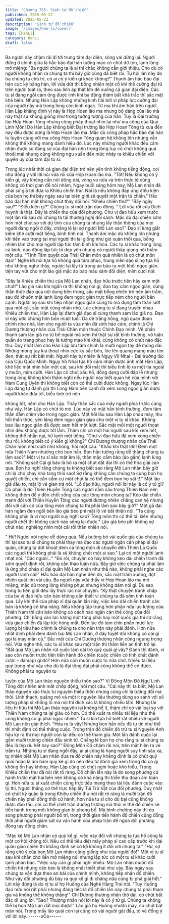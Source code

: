 ```yaml
---
title: "Chương 755: Sinh tử đổ chiến"
published: 2025-05-22
updated: 2025-05-22
description: 'Sinh tử đổ chiến'
image: '/images/han-li/cover/'
tags: [HanLi]
category: HanLi
draft: false
---
```


Ba người này chậm rãi đi tới trung tâm đại điện, sóng vai dừng
lại.
Người đứng ở chính giữa là hắc bào đại hán tướng mạo có chút
dữ tợn, lạnh lùng mở miệng:
"Ba người chúng ta là ai thì chắc không cần giới thiệu. Cho dù có
người không nhận ra chúng ta thì bây giờ cũng đã biết rồi. Tụ hội
lần này do ba chúng ta chủ trì, có ai có ý kiến gì khác không?"
Thanh âm hắc bào đại hán cực kỳ băng hàn, lời vừa dứt thì bỗng
nhiên một cỗ khí thế cường đại từ trên người toát ra, theo sau linh
áp thật lớn đè xuống cả gian đại điện. Các tu sĩ đang ngồi cảm
ứng được linh khí ba động thâm bất khả trắc thì sắc mặt khẽ biến.
Nhưng Hàn Lập không những kinh hãi bởi vì pháp lực cường đại
của người này mà trong lòng còn kinh ngạc.
Từ ma khí âm hàn trên người, Hàn Lập khẳng định vị này là Hợp
Hoan lão ma nhưng bộ dáng của lão mà này thật sự không giống
như trong tưởng tượng của hắn. Tuy là Đại trưởng lão Hợp Hoan
Tông nhưng công pháp thoạt nhìn lại như ma công của Quỷ Linh
Môn!
Do Hàn Lập không biết Đại trưởng lão Hợp Hoan Tông từ xưa
đến nay đều được xưng là Hợp Hoan lão ma. Mặc dù công pháp
hắc bào đại hán tu luyện cùng với ma công Hợp Hoan Tông quan
hệ không lớn nhưng vẫn không thể không mang danh hiệu đó.
Lúc này những người khác đều cảm nhận được sự đáng sợ của
đại hán nên trong lòng tuy có chút không quá thoải mái nhưng
cũng không ngu xuẩn đến mức nhảy ra khiêu chiến với quyền uy
của tam đại tu sĩ.

Trong lúc nhất thời cả gian đại điện trở nên yên tĩnh không tiếng
động, coi như đồng ý với lời nói vừa rồi của Hợp Hoan lão ma.
"Tốt! Nếu không có ý kiến gì, vậy không cần nói dông dài, vòng vo
nữa và trên thực tế cũng không có thời gian để nói nhảm. Ngay
buổi sáng hôm nay, Mộ Lan nhân đã phái sứ giả tới đưa ra Khiêu
chiến thư. Nói là nếu không đáp ứng điều kiện của bọn họ thì bảy
ngày sau tại biên giới sẽ quyết một trận tử chiến." Hắc bào đại
hán mặt không chút thay đổi nói.
"Khiêu chiến thư?"
"Bảy ngày sau?"
"Điều kiện gì?"
Chúng tu sĩ một trận dao động.
" Lời vừa rồi của Dịch huynh là thật. Đây là chiến thư của đối
phương. Chư vị đạo hữu xem trước một lần rồi sau đó chúng ta tái
thương nghị đối sách. Mặc dù đại chiến sớm hơn một chút so với
dự tính của chúng ta nhưng lấy thần thông của mọi người đang
ngồi ở đây, chẳng lẽ lại sợ người Mộ Lan sao?" Đạo sĩ lưng giắt
kiếm khẽ cười một tiếng, bình tĩnh nói.
Thanh âm mặc dù không lớn nhưng khi tiến vào trong tai mọi
người thì lại giống như gió xuân thổi qua, bỗng nhiên làm cho mọi
người lập tức tâm bình khí hòa.
Các tu sĩ khác trong lòng cả kinh, dao động lập tức bị dẹp yên
nhưng có người thấp giọng nói thầm một câu.
"Tĩnh Tâm quyết của Thái Chân môn quả nhiên là có chút môn
đạo!"
Nghe lời nói tựa hồ không quá tâm phục, trung niên đạo sĩ nọ tựa
hồ như không nghe thấy, ngược lại lấy từ trong áo bào ra một
khối ngọc giản, tiện tay vứt cho một lão giả mặc áo bào màu xám
đối diện, mỉm cười nói:

"Đây là Khiêu chiến thư của Mộ Lan nhân, đạo hữu trước tiên hãy
xem một chút!"
Lão giả sau khi ngẩn ra thì không nói gì, đưa tay cầm ngọc giản,
dùng thần thức đảo qua nội dung bên trong, sắc mặt bỗng nhiên
trở nên âm trầm, sau đó khuôn mặt lạnh lùng đem ngọc giản trực
tiếp ném cho người bên cạnh.
Người nọ sau khi tiếp nhận ngọc giản cũng tò mò dụng tâm thần
lướt qua một cái, sắc mặt cũng nhăn nhó.
Lúc chúng tu sĩ đang truyền nhau Khiêu chiến thư, Hàn Lập lại
đánh giá đạo sĩ cùng thanh sam lão giả nọ.
Đạo sĩ này ước chừng hơn bốn mươi tuổi. Da dẻ trắng hồng, ngũ
quan đoan chính nho nhã, làm cho người ta vừa nhìn đã sinh hảo
cảm, chính là Chí Dương thượng nhân của Thái Chân môn thuộc
Chính Đạo minh.
Về phần thanh sam lão giả nọ từ bề ngoài mà xem thì thật sự rất
bình thường, vô luận quần áo trang phục hay là tướng mạo khí
khái, cũng không có chút nào đặc thù. Duy nhất làm cho Hàn Lập
lưu tâm chính là mười ngón tay để móng dài. Những móng tay kia
thoạt nhìn cực kỳ sắc bén, lóe lên quang mang màu tím đen, thật
sự rất bắt mắt.
Người này tự nhiên là Ngụy Vô Nhai - Đại trưởng lão của Cửu
Quốc Minh.
Ngụy Vô Nhai tựa hồ cảm nhận được ánh mắt Hàn Lập, khẽ liếc
mắt nhìn hắn một cái, sau khi đối mắt thì biểu tình lộ ra một tia
ngoài ý muốn, mỉm cười.
Hàn Lập có chút xấu hổ, đồng dạng cười đáp lễ nhưng trong lòng
không khỏi thầm nghĩ nếu người này biết quan hệ của mình với
Nam Cung Uyển thì không biết còn có thể cười được không.
Ngay lúc Hàn Lập đang tự đánh giá thì Long Hàm bên cạnh đã
xem xong ngọc giản được người khác đưa tới, biểu tình trở nên

không tốt, ném cho Hàn Lập.
Thấy thần sắc của mấy người phía trước cũng như vậy, Hàn Lập
có chút tò mò.
Lúc này vẻ mặt hắn bình thường, đem tâm thần đắm chìm vào
trong ngọc giản. Một hồi lâu sau Hàn Lập chau mày, thu hồi thần
thức, yên lặng đem ngọc giản giao cho một vị tu sĩ khác.
Không bao lâu ngọc giản đã được xem hết một lượt. Sắc mặt mỗi
một người thoạt nhìn đều không được tốt lắm. Thậm chí có một
hai người sau khi xem hết, không thể nhẫn nại, hừ lạnh một tiếng.
"Chư vị đạo hữu đã xem xong chiến thư rôi, không biết có ý kiến
gì không?" Chí Dương thượng nhân của Thái Chân môn như
cười như không, hỏi một câu.
"Khẩu khí thật lớn! Đem một nửa Thiên Nam nhường cho bọn
hắn. Bọn hắn tưởng rằng dễ thắng chúng ta lắm sao?" Một vị tu sĩ
sắc mặt âm lệ, thân mặc cẩm bào (áo gấm) lạnh lùng nói.
"Không sai! Cái gì bảo là bỏ ra một chút đất đai thì có thể hóa giải
can qua. Bọn họ nghĩ rằng chúng ta không biết sao rằng Mộ Lan
nhân bây giờ chỉ là chó chạy nhà tang thôi sao! Sợ rằng không
cần chúng ta cùng bọn họ quyết chiến, chỉ cần cầm cự một chút là
có thể đem bọn họ sát t!." Một lão giả đầu to, mặt lộ vẻ gian trá
nói.
"Lỗ đạo hữu, ngươi nói lời này là có ý tứ gì? Có phải là do Thiên
Huyễn Tông các ngươi nằm sâu trong Thiên Nam nên không
thèm để ý đến chết sống của các tông môn chúng ta? Kéo dài
chiến tranh đối với Thiên Huyễn Tông các ngươi đương nhiên
chẳng can hệ nhưng đối với căn cơ của tông môn chúng ta thì
phải làm sao bây giờ?" Một gã đại hán ngăm đen ngồi bên lão già
béo phì mặt lộ vẻ bất thiện nói.
"Ta cũng không phải là vì mọi người suy nghĩ sao? Tông môn thì
có thể tái kiến nhưng người chết thì không cách nào sống lại
được." Lão giả béo phì không sợ chút nào, nghiêng nhìn một cái
rồi thản nhiên nói.

" Hừ! Ngươi nói nghe dễ dàng quá. Nếu buông bỏ vài quốc gia
của chúng ta thì tại sao tu sĩ chúng ta phải thay ma đạo các ngươi
ngăn cản pháp sĩ đại quân, chúng ta dứt khoát đem cả tông môn
di chuyển đến Thiên La Quốc các ngươi thì không phải là sẽ
không chết một ai sao." Lại có một người lạnh nhạt nói.
"Các ngươi…"
"Đủ rồi, chuyện có hay không kéo dài chiến tranh đã sớm quyết
định rồi, không cần thảo luận nữa. Bây giờ việc chúng ta phải làm
là ứng phó pháp sĩ đại quân Mộ Lan nhân như thế nào, không
phải nghe các người tranh cãi!" Hắc bào đại hán nghe đến đó, sắc
mặt trầm xuống, đột nhiên quát lớn vài câu.
Ba người này vừa thấy vị Hợp Hoan lão ma mở miệng, mặc dù
trong lòng không phục nhưng không dám nói gì.
Dù sao trong tu tiên giới đều lấy thực lực nói chuyện.
"Kỳ thật chuyện tranh chấp của ba vị đạo hữu căn bản không cần
thiết vì chúng ta đã sớm tính toán qua. Lấy khí thế của pháp sĩ đại
quân lần này, việc kéo dài chiến tranh căn bản là không có khả
năng. Nếu không tập trung hơn phân nửa lực lượng của Thiên
Nam thì căn bản không có cách nào ngăn cản thế công của đối
phương. Chỉ bằng vào lực lượng một tông phái hay một quốc gia
thì sợ rằng vừa giao chiến đã lập tức hỏng mất. Đến lúc đó tám
chín phần mười lực lượng bị tiêu hao chính là chúng ta cho nên
trận này phải đánh. Hơn nữa nhất định phải đem đánh bại Mộ Lan
nhân, ở đây tuyệt đối không có cái gì gọi là may mắn cả." Sắc mặt
của Chí Dương thượng nhân cũng ngưng trọng nói.
Vừa nghe thế, các tu sĩ khác sau một trận thì thầm liền an tĩnh trở
lại.
"Bất quá Mộ Lan nhân rút cuộc làm cái trò quỷ quái gì vậy? Đánh
thì đánh, vì sao còn muốn trước tiên tiến hành đổ chiến (cuộc
chiến có tính chất đánh cược – damap) gì đó? Hơn nữa còn muốn
cược to nữa chứ. Nhiều tài liệu quý trọng như vậy cho dù là đại
tông đại phái cũng không thể có được. Không phải tư nguyên tu

luyện của Mộ Lan thảo nguyên thiếu thốn sao?" Vị Đông Môn Đồ
Ngự Linh Tông đột nhiên ánh mắt chớp động, hỏi một câu.
"Cái này thì ta biết, Mộ Lan thảo nguyên xác thực tư nguyên thiếu
thốn nhưng cũng chỉ là tương đối mà thôi. Linh thạch, quặng mỏ
và một ít nguyên liệu thường dùng so sánh với số lượng pháp sĩ
khổng lồ mà nói thì đích xác là không nhiều lắm. Nhưng tài liệu hi
hữu thì Mộ Lan thảo nguyên lại không hề ít, thậm chí có vài loại
so với Thiên Nam chúng ta lại giàu có hơn. Có thể xuất ra nhiều
tài liệu như thế cũng không có gì phải ngạc nhiên." Tu sĩ kia tựa
hồ biết rất nhiều về người Mộ Lan nên giải thích.
"Hóa ra là vậy! Nhưng bọn hắn nếu đã tự tin như thế thì nhất định
có thể thắng cuộc. Trong trận đổ chiến đó trừ tu sĩ Nguyên Anh
hậu kỳ ra thì mọi người còn lại đều có thể tham gia. Một lần đánh
cuộc lại gồm mười trường chiến đấu sinh tử. Chẳng lẽ bọn họ cho
rằng tu sĩ chúng ta đều là tép riu hết hay sao?" Đông Môn Đồ
chậm rãi nói, trên mặt hiện ra vẻ trầm tư.
Những tu sĩ đang ngồi đây, ai ai cũng là hạng người suy tính sâu
xa, tự nhiên biết Mộ Lan nhân đưa ra đổ chiến này khẳng định là
có chút quỷ quái hoặc là ám hàm quỷ kế gì đó nên đều tự đánh
giá xem trong đó có gì không ổn hay không.
Hàn Lập cũng có chút nghi hoặc khó hiểu.
Trong Khiêu chiến thư đã nói rất rõ ràng. Đổ chiến lần này là do
song phương cử hành trước mặt hai bên nên không có khả năng
thi triển thủ đoạn ám toán gì. Hơn nữa tu sĩ xuất chiến cũng trực
tiếp mang theo tài liệu đánh cuộc vào tỷ thí. Người thắng có thể
trực tiếp lấy Túi Trữ Vật của đối phương.
Duy nhất có chút kỳ quặc là trong Khiêu chiến thư nói rất rõ ràng
là mười trận đổ chiến này phải đồng thời cử hành, hơn nữa tu sĩ
cho dù bại cũng không được đào tẩu, chỉ có thể chết trận đương
trường mà thôi vì thế đổ chiến sẽ tiến hành trong một không gian
bị phong bế. Mà bình chướng này thì do song phương phái người
bố trí, trong thời gian tiến hành đổ chiến cũng đồng thời phái
người giám sát sự vận hành của pháp trận để ngừa đối phương
động tay động chân.

"Mặc kệ Mộ Lan nhân có quỷ kế gì, việc này đối với chúng ta tựa
hồ cũng là một cơ hội không tồi. Nếu có thể tiêu diệt mấy pháp sĩ
cao cấp trước khi đại quân giao chiến thì khẳng định sẽ có lợi
không ít đối với chúng ta."
"Hừ, sợ rằng chủ ý của bọn Mộ Lan nhân cũng giống như của
người đó!"
Một vị tu sĩ sau khi chần chờ liền mở miệng nói nhưng lập tức có
một tu sĩ khác cười lạnh phản bác.
"Việc này cần gì phải nghĩ nhiều. Mộ Lan nhân muốn đổ chiến thì
nhưng căn bản là không nhất thiết phải như vậy. Bảy ngày sau
chúng ta vẫn dựa theo an bài của chính mình, không tiếp nhận đổ
chiến. Như vậy đối phương dù bày ra quỷ kế gì đi chăng nữa cũng
bị phá giải hết." Lời này đúng là do vị tu sĩ họ Huống của Nghê
Hàng Trai nói.
"Tuy Huống đạo hữu nói rất phải nhưng đáng tiếc là đổ chiến lần
này chúng ta phải tham gia và không thể không thắng!" Chí
Dương thượng nhân thở dài, có chút bất đắc dĩ ứng lời.
"Sao? Thượng nhân nói lời này là có ý tứ gì. Chúng ta không thể
bị bọn Mộ Lan dắt mũi được!" Lão giả họ Huống nhướn mày, có
chút bất mãn nói.
Trong mấy lão quái còn lại cũng có vài người gật đầu, tỏ vẻ đồng
ý với lời này.
------oOo------
